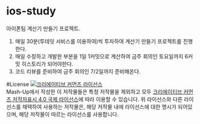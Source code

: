 # ios-study
아이폰팀 계산기 만들기 프로젝트.

1. 매일 30분(투데잇 서비스를 이용하여)씩 투자하여 계산기 만들기 프로젝트를 진행한다.
2. 매일 수정하고 개발한 부분을 1일 1커밋으로 계산하여 금주 회의인 토요일까지 6커밋 히스토리가 되어야한다.
3. 코드 리뷰를 준비하여 금주 회의인 7/2일까지 준비해온다.

#License
<a rel="license" href="http://creativecommons.org/licenses/by/4.0/"><img alt="크리에이티브 커먼즈 라이선스" style="border-width:0" src="https://i.creativecommons.org/l/by/4.0/88x31.png" /></a><br />Mash-Up에서 작성한 이 저작물들은 특정 저작물을 제외하고 모두 <a rel="license" href="http://creativecommons.org/licenses/by/4.0/">크리에이티브 커먼즈 저작자표시 4.0 국제 라이선스</a>에 따라 이용할 수 있습니다. 위 라이선스와 다른 라이선스를 채택하여 사용하는 저작물은, 해당 저작물 내에 라이선스에 대한 명시가 되어있으며, 해당 저작물이 따르는 라이선스를 사용합니다.